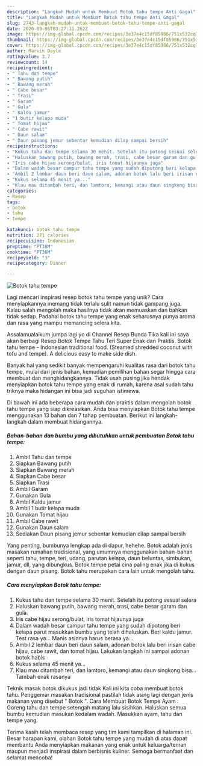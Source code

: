 ```yaml
---
description: "Langkah Mudah untuk Membuat Botok tahu tempe Anti Gagal"
title: "Langkah Mudah untuk Membuat Botok tahu tempe Anti Gagal"
slug: 2743-langkah-mudah-untuk-membuat-botok-tahu-tempe-anti-gagal
date: 2020-09-06T03:27:11.262Z
image: https://img-global.cpcdn.com/recipes/3e37e4c15df85986/751x532cq70/botok-tahu-tempe-foto-resep-utama.jpg
thumbnail: https://img-global.cpcdn.com/recipes/3e37e4c15df85986/751x532cq70/botok-tahu-tempe-foto-resep-utama.jpg
cover: https://img-global.cpcdn.com/recipes/3e37e4c15df85986/751x532cq70/botok-tahu-tempe-foto-resep-utama.jpg
author: Marvin Doyle
ratingvalue: 3.7
reviewcount: 14
recipeingredient:
- " Tahu dan tempe"
- " Bawang putih"
- " Bawang merah"
- " Cabe besar"
- " Trasi"
- " Garam"
- " Gula"
- " Kaldu jamur"
- "1 butir kelapa muda"
- " Tomat hijau"
- " Cabe rawit"
- " Daun salam"
- " Daun pisang jemur sebentar kemudian dilap sampai bersih"
recipeinstructions:
- "Kukus tahu dan tempe selama 30 menit. Setelah itu potong sesuai selera"
- "Haluskan bawang putih, bawang merah, trasi, cabe besar garam dan gula."
- "Iris cabe hijau serong/bulat, iris tomat hijaunya juga"
- "Dalam wadah besar campur tahu tempe yang sudah dipotong beri kelapa parut masukkan bumbu yang telah dihaluskan. Beri kaldu jamur. Test rasa ya... Manis asinnya harus berasa ya..."
- "Ambil 2 lembar daun beri daun salam, adonan botok lalu beri irisan cabe hijau, cabe rawit, dan tomat hijau. Lakukan langkah ini sampai adonan botok habis"
- "Kukus selama 45 menit ya..."
- "Klau mau ditambah teri, dan lamtoro, kemangi atau daun singkong bisa... Tambah enak rasanya"
categories:
- Resep
tags:
- botok
- tahu
- tempe

katakunci: botok tahu tempe 
nutrition: 271 calories
recipecuisine: Indonesian
preptime: "PT38M"
cooktime: "PT36M"
recipeyield: "3"
recipecategory: Dinner

---
```



![Botok tahu tempe](https://img-global.cpcdn.com/recipes/3e37e4c15df85986/751x532cq70/botok-tahu-tempe-foto-resep-utama.jpg)

Lagi mencari inspirasi resep botok tahu tempe yang unik? Cara menyiapkannya memang tidak terlalu sulit namun tidak gampang juga. Kalau salah mengolah maka hasilnya tidak akan memuaskan dan bahkan tidak sedap. Padahal botok tahu tempe yang enak seharusnya punya aroma dan rasa yang mampu memancing selera kita.

Assalamualaikum jumpa lagi yc di Channel Resep Bunda Tika kali ini saya akan berbagi Resep Botok Tempe Tahu Teri Super Enak dan Praktis. Botok tahu tempe - Indonesian traditional food. (Steamed shredded coconut with tofu and tempe). A delicious easy to make side dish.

Banyak hal yang sedikit banyak mempengaruhi kualitas rasa dari botok tahu tempe, mulai dari jenis bahan, kemudian pemilihan bahan segar hingga cara membuat dan menghidangkannya. Tidak usah pusing jika hendak menyiapkan botok tahu tempe yang enak di rumah, karena asal sudah tahu triknya maka hidangan ini bisa jadi suguhan istimewa.


Di bawah ini ada beberapa cara mudah dan praktis dalam mengolah botok tahu tempe yang siap dikreasikan. Anda bisa menyiapkan Botok tahu tempe menggunakan 13 bahan dan 7 tahap pembuatan. Berikut ini langkah-langkah dalam membuat hidangannya.

<!--inarticleads1-->

##### Bahan-bahan dan bumbu yang dibutuhkan untuk pembuatan Botok tahu tempe:

1. Ambil  Tahu dan tempe
1. Siapkan  Bawang putih
1. Siapkan  Bawang merah
1. Siapkan  Cabe besar
1. Siapkan  Trasi
1. Ambil  Garam
1. Gunakan  Gula
1. Ambil  Kaldu jamur
1. Ambil 1 butir kelapa muda
1. Gunakan  Tomat hijau
1. Ambil  Cabe rawit
1. Gunakan  Daun salam
1. Sediakan  Daun pisang jemur sebentar kemudian dilap sampai bersih


Yang penting, bumbunya lengkap ada di dapur, hehehe. Botok adalah jenis masakan rumahan tradisional, yang umumnya menggunakan bahan-bahan seperti tahu, tempe, teri, udang, parutan kelapa, daun beluntas, simbukan, jamur, dll, yang dibungkus. Botok tempe petai cina paling enak jika di kukus dengan daun pisang. Botok tahu merupakan cara lain untuk mengolah tahu. 

<!--inarticleads2-->

##### Cara menyiapkan Botok tahu tempe:

1. Kukus tahu dan tempe selama 30 menit. Setelah itu potong sesuai selera
1. Haluskan bawang putih, bawang merah, trasi, cabe besar garam dan gula.
1. Iris cabe hijau serong/bulat, iris tomat hijaunya juga
1. Dalam wadah besar campur tahu tempe yang sudah dipotong beri kelapa parut masukkan bumbu yang telah dihaluskan. Beri kaldu jamur. Test rasa ya... Manis asinnya harus berasa ya...
1. Ambil 2 lembar daun beri daun salam, adonan botok lalu beri irisan cabe hijau, cabe rawit, dan tomat hijau. Lakukan langkah ini sampai adonan botok habis
1. Kukus selama 45 menit ya...
1. Klau mau ditambah teri, dan lamtoro, kemangi atau daun singkong bisa... Tambah enak rasanya


Teknik masak botok dikukus jadi tidak Kali ini kita coba membuat botok tahu. Penggemar masakan tradisional pastilah tidak asing lagi dengan jenis makanan yang disebut &#34; Botok &#34;. Cara Membuat Botok Tempe Ayam : Goreng tahu dan tempe setengah matang lalu sisihkan. Haluskan semua bumbu kemudian masukan kedalam wadah. Masukkan ayam, tahu dan tempe yang. 

Terima kasih telah membaca resep yang tim kami tampilkan di halaman ini. Besar harapan kami, olahan Botok tahu tempe yang mudah di atas dapat membantu Anda menyiapkan makanan yang enak untuk keluarga/teman maupun menjadi inspirasi dalam berbisnis kuliner. Semoga bermanfaat dan selamat mencoba!
